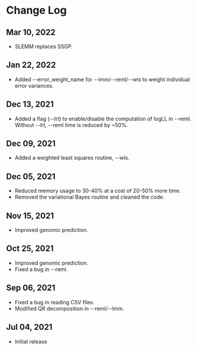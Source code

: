 # Change Log

## Mar 10, 2022
- SLEMM replaces SSGP.

## Jan 22, 2022
- Added --error_weight_name for --lmm/--reml/--wls to weight individual error variances.

## Dec 13, 2021
- Added a flag (--lrt) to enable/disable the computation of logLL in --reml. Without --lrt, --reml time is reduced by ~50%.

## Dec 09, 2021
- Added a weighted least squares routine, --wls.

## Dec 05, 2021
- Reduced memory usage to 30-40% at a cost of 20-50% more time.
- Removed the variational Bayes routine and cleaned the code.

## Nov 15, 2021
- Improved genomic prediction.

## Oct 25, 2021
- Improved genomic prediction.
- Fixed a bug in --reml.

## Sep 06, 2021
- Fixed a bug in reading CSV files.
- Modified QR decomposition in --reml/--lmm.

## Jul 04, 2021
- Initial release
